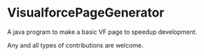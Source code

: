 # VisualforcePageGenerator
A java program to make a basic VF page to speedup development.

Any and all types of contributions are welcome.
